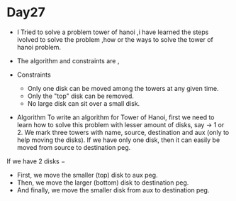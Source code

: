  # Day27

* I Tried to solve a problem tower of hanoi ,i have learned the steps ivolved to solve the problem ,how or the ways to solve the tower of hanoi problem.
* The algorithm and constraints are ,
* Constraints
 
   - Only one disk can be moved among the towers at any given time.
   - Only the "top" disk can be removed.
   - No large disk can sit over a small disk.
* Algorithm
 To write an algorithm for Tower of Hanoi, first we need to learn how to solve this problem with lesser amount of disks, say → 1 or 2. We mark three towers with name, source, destination and aux (only to help moving the disks). If we have only one disk, then it can easily be moved from source to destination peg.

If we have 2 disks −

   - First, we move the smaller (top) disk to aux peg.
   - Then, we move the larger (bottom) disk to destination peg.
   - And finally, we move the smaller disk from aux to destination peg.

